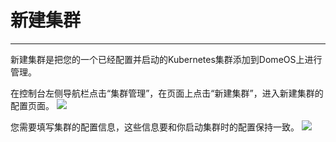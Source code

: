 # 新建集群
---
新建集群是把您的一个已经配置并启动的Kubernetes集群添加到DomeOS上进行管理。

在控制台左侧导航栏点击“集群管理”，在页面上点击“新建集群”，进入新建集群的配置页面。
![](http://881471b33d4f9.cdn.sohucs.com/q_mini/newproject50.jpg)

您需要填写集群的配置信息，这些信息要和你启动集群时的配置保持一致。
![](http://881471b33d4f9.cdn.sohucs.com/q_mini/newproject51.jpg)

